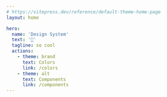 ```yaml
---
# https://vitepress.dev/reference/default-theme-home-page
layout: home

hero:
  name: 'Design System'
  text: '🎋'
  tagline: so cool
  actions:
    - theme: brand
      text: Colors
      link: /colors
    - theme: alt
      text: Components
      link: /components
---
```

